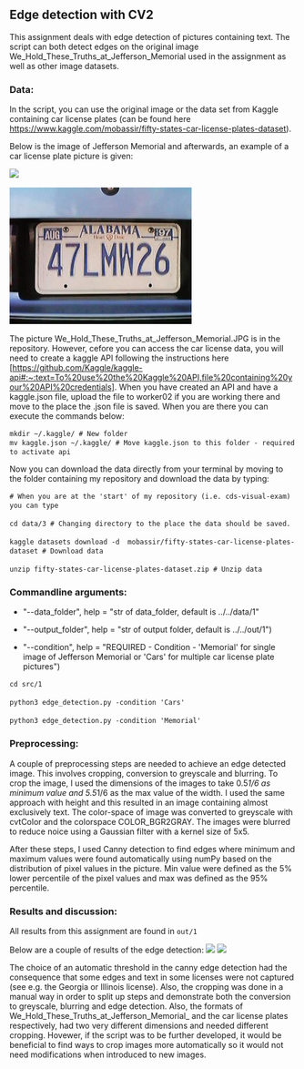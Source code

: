 ## Edge detection with CV2 

This assignment deals with edge detection of pictures containing text. The script can both detect edges on the original image We_Hold_These_Truths_at_Jefferson_Memorial used in the assignment as well as other image datasets. 

### Data:
In the script, you can use the original image or the data set from Kaggle containing car license plates (can be found here https://www.kaggle.com/mobassir/fifty-states-car-license-plates-dataset).

Below is the image of Jefferson Memorial and afterwards, an example of a car license plate picture is given: 

![](../../examples/We_Hold_These_Truths_at_Jefferson_Memorial.JPG)


![](../../examples/Alabama.jpg)

The picture We_Hold_These_Truths_at_Jefferson_Memorial.JPG is in the repository. However, cefore you can access the car license data, you will need to create a kaggle API following the instructions here [https://github.com/Kaggle/kaggle-api#:~:text=To%20use%20the%20Kaggle%20API,file%20containing%20your%20API%20credentials]. When you have created an API and have a kaggle.json file, upload the file to worker02 if you are working there and move to the place the .json file is saved. When you are there you can execute the commands below:

```
mkdir ~/.kaggle/ # New folder 
mv kaggle.json ~/.kaggle/ # Move kaggle.json to this folder - required to activate api
```

Now you can download the data directly from your terminal by moving to the folder containing my repository and download the data by typing:

```
# When you are at the 'start' of my repository (i.e. cds-visual-exam) you can type

cd data/3 # Changing directory to the place the data should be saved.

kaggle datasets download -d  mobassir/fifty-states-car-license-plates-dataset # Download data

unzip fifty-states-car-license-plates-dataset.zip # Unzip data
```

### Commandline arguments:

- "--data_folder", help = "str of data_folder, default is ../../data/1"

- "--output_folder", help = "str of output folder, default is ../../out/1") 

- "--condition", help = "REQUIRED - Condition - 'Memorial' for single image of Jefferson Memorial or 'Cars' for multiple car license plate pictures")

```
cd src/1

python3 edge_detection.py -condition 'Cars'

python3 edge_detection.py -condition 'Memorial'

```

### Preprocessing: 
A couple of preprocessing steps are needed to achieve an edge detected image. This involves cropping, conversion to greyscale and blurring. To crop the image, I used the dimensions of the images to take 0.5*1/6 as minimum value and 5.5*1/6 as the max value of the width. I used the same approach with height and this resulted in an image containing almost exclusively text. The color-space of image was converted to greyscale with cvtColor and the colorspace COLOR_BGR2GRAY. The images were blurred to reduce noice using a Gaussian filter with a kernel size of 5x5. 

After these steps, I used Canny detection to find edges where minimum and maximum values were found automatically using numPy based on the distribution of pixel values in the picture. Min value were defined as the 5% lower percentile of the pixel values and max was defined as the 95% percentile. 

### Results and discussion:
All results from this assignment are found in ```out/1```

Below are a couple of results of the edge detection:
![](../../out/1/Arizona_letters.jpg)
![](../../out/1/We_Hold_These_Truths_at_Jefferson_Memorial_IMG_4729_letters.jpg)

The choice of an automatic threshold in the canny edge detection had the consequence that some edges and text in some licenses were not captured (see e.g. the Georgia or Illinois license). Also, the cropping was done in a manual way in order to split up steps and demonstrate both the conversion to greyscale, blurring and edge detection. Also, the formats of We_Hold_These_Truths_at_Jefferson_Memorial_ and the car license plates respectively, had two very different dimensions and needed different cropping. Hovewer, if the script was to be further developed, it would be beneficial to find ways to crop images more automatically so it would not need modifications when introduced to new images.  
